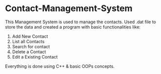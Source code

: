 # Contact-Management-System
This Management System is used to manage the contacts.
Used .dat file to store the data and created a program with basic functionalities like:
1. Add New Contact
2. List all Contacts
3. Search for contact
4. Delete a Contact
5. Edit a Existing Contact

Everything is done using C++ & basic OOPs concepts.
